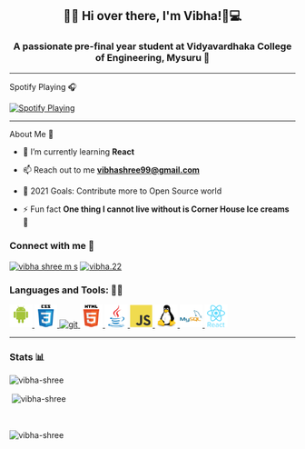 <h2 align='center'> 🙋‍♀️ Hi over there, I'm Vibha!</a>👋💻</h2>

<h3 align="center">A passionate pre-final year student at Vidyavardhaka College of Engineering, Mysuru 🏫</h3>

<hr>
 Spotify Playing 🎧


[<img src="https://now-playing-codestackr.vercel.app/api/spotify-playing" alt="Spotify Playing" width="350" />](https://open.spotify.com/user/317epdd4pqho4rgtmo25dtcileje)
<hr>
About Me 👸

- 🌱 I’m currently learning **React**

- 📫 Reach out to me **vibhashree99@gmail.com**

- 🚥 2021 Goals: Contribute more to Open Source world

- ⚡ Fun fact **One thing I cannot live without is Corner House Ice creams** 🍦

<h3 align="left">
Connect with me 🤝</h3>
<p align="left">
<a href="https://linkedin.com/in/vibha shree m s" target="blank"><img align="center" src="https://upload.wikimedia.org/wikipedia/commons/thumb/c/c9/Linkedin.svg/1200px-Linkedin.svg.png" alt="vibha shree m s" height="30" width="40" /></a>
<a href="https://instagram.com/vibha.22" target="blank"><img align="center" src="https://parentzone.org.uk/sites/default/files/Instagram%20logo.jpg" alt="vibha.22" height="30" width="40" /></a>
</p>


<h3 align="left"> Languages and Tools: 👩‍💻</h3>

<p align="left"> <a href="https://developer.android.com" target="_blank"> <img src="https://raw.githubusercontent.com/devicons/devicon/master/icons/android/android-original-wordmark.svg" alt="android" width="40" height="40"/> </a>
<a href="https://www.w3schools.com/css/" target="_blank"> <img src="https://raw.githubusercontent.com/devicons/devicon/master/icons/css3/css3-original-wordmark.svg" alt="css3" width="40" height="40"/> </a>
<a href="https://git-scm.com/" target="_blank"> <img src="https://www.vectorlogo.zone/logos/git-scm/git-scm-icon.svg" alt="git" width="40" height="40"/> </a> 
<a href="https://www.w3.org/html/" target="_blank"> <img src="https://raw.githubusercontent.com/devicons/devicon/master/icons/html5/html5-original-wordmark.svg" alt="html5" width="40" height="40"/> </a>
<a href="https://www.java.com" target="_blank"> <img src="https://raw.githubusercontent.com/devicons/devicon/master/icons/java/java-original.svg" alt="java" width="40" height="40"/> </a> <a href="https://developer.mozilla.org/en-US/docs/Web/JavaScript" target="_blank"> <img src="https://raw.githubusercontent.com/devicons/devicon/master/icons/javascript/javascript-original.svg" alt="javascript" width="40" height="40"/> </a> 
<a href="https://www.linux.org/" target="_blank"> <img src="https://raw.githubusercontent.com/devicons/devicon/master/icons/linux/linux-original.svg" alt="linux" width="40" height="40"/> </a>
<a href="https://www.mysql.com/" target="_blank"> <img src="https://raw.githubusercontent.com/devicons/devicon/master/icons/mysql/mysql-original-wordmark.svg" alt="mysql" width="40" height="40"/> </a>
<a href="https://reactjs.org/" target="_blank"> <img src="https://raw.githubusercontent.com/devicons/devicon/master/icons/react/react-original-wordmark.svg" alt="react" width="40" height="40"/> </a> </p>

<hr>
<h3 align="left">Stats 📊</h3>

<p><img align="left" src="https://github-readme-stats.vercel.app/api/top-langs?username=vibha-shree&show_icons=true&locale=en&layout=compact" alt="vibha-shree" /></p>
<br>

<p>&nbsp;<img align="center" src="https://github-readme-stats.vercel.app/api?username=vibha-shree&show_icons=true&locale=en" alt="vibha-shree" /></p>
<br>

<p><img align="center" src="https://github-readme-streak-stats.herokuapp.com/?user=vibha-shree" alt="vibha-shree" /></p>
